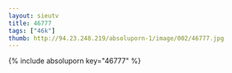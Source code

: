 ```yaml
--- 
layout: sieutv
title: 46777
tags: ["46k"]
thumb: http://94.23.248.219/absoluporn-1/image/002/46777.jpg
---
```

{% include absoluporn key="46777" %} 
